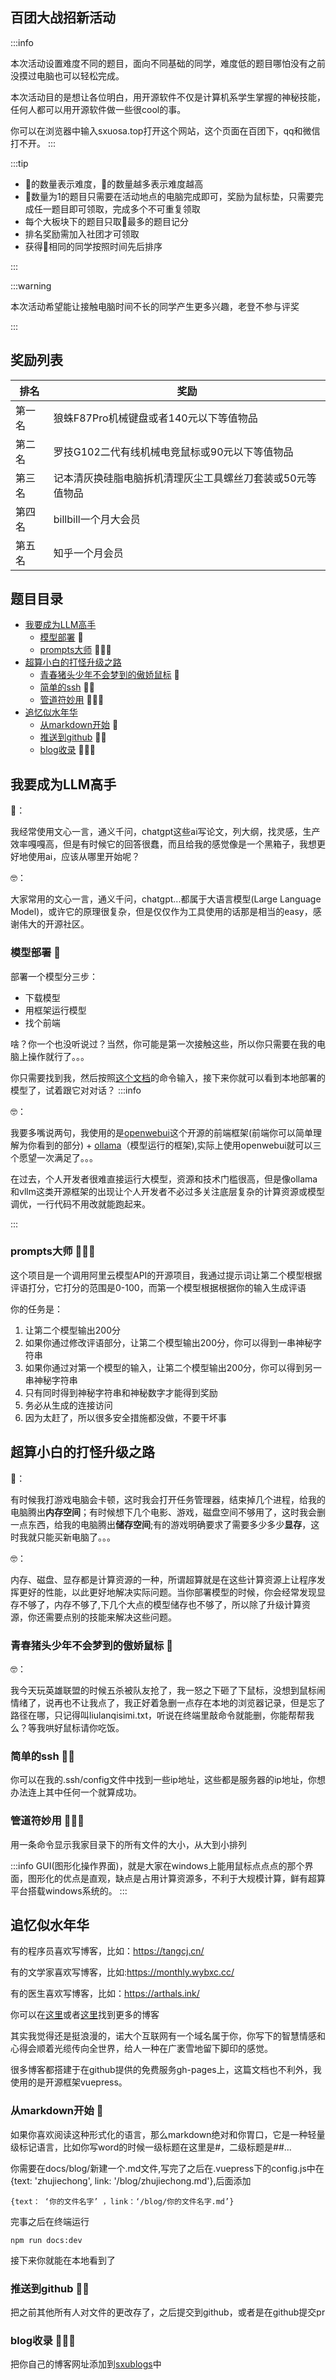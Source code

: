 ## 百团大战招新活动

:::info

本次活动设置难度不同的题目，面向不同基础的同学，难度低的题目哪怕没有之前没摸过电脑也可以轻松完成。

本次活动目的是想让各位明白，用开源软件不仅是计算机系学生掌握的神秘技能，任何人都可以用开源软件做一些很cool的事。

你可以在浏览器中输入sxuosa.top打开这个网站，这个页面在百团下，qq和微信
打不开。
:::

:::tip

* 🤩的数量表示难度，🤩的数量越多表示难度越高
* 🤩数量为1的题目只需要在活动地点的电脑完成即可，奖励为鼠标垫，只需要完成任一题目即可领取，完成多个不可重复领取
* 每个大板块下的题目只取🤩最多的题目记分
* 排名奖励需加入社团才可领取
* 获得🤩相同的同学按照时间先后排序

:::

:::warning

本次活动希望能让接触电脑时间不长的同学产生更多兴趣，老登不参与评奖

:::

## 奖励列表

| 排名   | 奖励                                                       |
| ------ | ---------------------------------------------------------- |
| 第一名 | 狼蛛F87Pro机械键盘或者140元以下等值物品                    |
| 第二名 | 罗技G102二代有线机械电竞鼠标或90元以下等值物品             |
| 第三名 | 记本清灰换硅脂电脑拆机清理灰尘工具螺丝刀套装或50元等值物品 |
| 第四名 | billbill一个月大会员                                       |
| 第五名 | 知乎一个月会员                                             |

## 题目目录

- [我要成为LLM高手](##我要成为LLM高手)
  - [模型部署](###模型部署) 🤩
  - [prompts大师](###prompts大师) 🤩🤩🤩
- [超算小白的打怪升级之路](##超算小白的打怪升级之路)
  - [青春猪头少年不会梦到的傲娇鼠标](###青春猪头少年不会梦到的傲娇鼠标) 🤩
  - [简单的ssh](###简单的ssh) 🤩🤩
  - [管道符妙用](###管道符妙用) 🤩🤩🤩
- [追忆似水年华](##追忆似水年华)
  - [从markdown开始](###从markdown开始) 🤩
  - [推送到github](###推送到github) 🤩🤩
  - [blog收录](###blog收录) 🤩🤩🤩

## 我要成为LLM高手

🤔：

我经常使用文心一言，通义千问，chatgpt这些ai写论文，列大纲，找灵感，生产效率嘎嘎高，但是有时候它的回答很蠢，而且给我的感觉像是一个黑箱子，我想更好地使用ai，应该从哪里开始呢？

🤓：

大家常用的文心一言，通义千问，chatgpt...都属于大语言模型(Large Language Model)，或许它的原理很复杂，但是仅仅作为工具使用的话那是相当的easy，感谢伟大的开源社区。

### 模型部署 🤩

部署一个模型分三步：

* 下载模型
* 用框架运行模型
* 找个前端

啥？你一个也没听说过？当然，你可能是第一次接触这些，所以你只需要在我的电脑上操作就行了。。。

你只需要找到我，然后按照[这个文档](/LLM.md)的命令输入，接下来你就可以看到本地部署的模型了，试着跟它对对话？
:::info

🤓：

我要多嘴说两句，我使用的是[openwebui](https://openwebui.com/)这个开源的前端框架(前端你可以简单理解为你看到的部分) + [ollama](https://ollama.com/)（模型运行的框架),实际上使用openwebui就可以三个愿望一次满足了。。。

在过去，个人开发者很难直接运行大模型，资源和技术门槛很高，但是像ollama和vllm这类开源框架的出现让个人开发者不必过多关注底层复杂的计算资源或模型调优，一行代码不用改就能跑起来。

:::

### prompts大师 🤩🤩🤩

这个项目是一个调用阿里云模型API的开源项目，我通过提示词让第二个模型根据评语打分，它打分的范围是0-100，而第一个模型根据根据你的输入生成评语

你的任务是：

1. 让第二个模型输出200分
2. 如果你通过修改评语部分，让第二个模型输出200分，你可以得到一串神秘字符串
3. 如果你通过对第一个模型的输入，让第二个模型输出200分，你可以得到另一串神秘字符串
4. 只有同时得到神秘字符串和神秘数字才能得到奖励
5. 务必从生成的连接访问
6. 因为太赶了，所以很多安全措施都没做，不要干坏事

<ClientOnly>
  <RandomLink />
</ClientOnly>

## 超算小白的打怪升级之路

🤔：

有时候我打游戏电脑会卡顿，这时我会打开任务管理器，结束掉几个进程，给我的电脑腾出**内存空间**；有时候想下几个电影、游戏，磁盘空间不够用了，这时我会删一点东西，给我的电脑腾出**储存空间**;有的游戏明确要求了需要多少多少**显存**，这时我就只能买新电脑了。。。

🤓：

内存、磁盘、显存都是计算资源的一种，所谓超算就是在这些计算资源上让程序发挥更好的性能，以此更好地解决实际问题。当你部署模型的时候，你会经常发现显存不够了，内存不够了,下几个大点的模型储存也不够了，所以除了升级计算资源，你还需要点别的技能来解决这些问题。

### 青春猪头少年不会梦到的傲娇鼠标 🤩

🤓：

我今天玩英雄联盟的时候五杀被队友抢了，我一怒之下砸了下鼠标，没想到鼠标闹情绪了，说再也不让我点了，我正好着急删一点存在本地的浏览器记录，但是忘了路径在哪，只记得叫liulanqisimi.txt，听说在终端里敲命令就能删，你能帮帮我么？等我哄好鼠标请你吃饭。

### 简单的ssh 🤩🤩

你可以在我的.ssh/config文件中找到一些ip地址，这些都是服务器的ip地址，你想办法连上其中任何一个就算成功。

### 管道符妙用 🤩🤩🤩

用一条命令显示我家目录下的所有文件的大小，从大到小排列

:::info
GUI(图形化操作界面)，就是大家在windows上能用鼠标点点点的那个界面，图形化的优点是直观，缺点是占用计算资源多，不利于大规模计算，鲜有超算平台搭载windows系统的。
:::

## 追忆似水年华

有的程序员喜欢写博客，比如：https://tangcj.cn/

有的文学家喜欢写博客，比如:https://monthly.wybxc.cc/

有的医生喜欢写博客，比如：https://arthals.ink/

你可以在[这里](https://github.com/lcpu-club/blog-collect)或者[这里](https://github.com/tuna/blogroll/)找到更多的博客

其实我觉得还是挺浪漫的，诺大个互联网有一个域名属于你，你写下的智慧情感和心得会顺着光缆传向全世界，给人一种在广袤雪地留下脚印的感觉。

很多博客都搭建于在github提供的免费服务gh-pages上，这篇文档也不利外，我使用的是开源框架vuepress。

### 从markdown开始 🤩

如果你喜欢阅读这种形式化的语言，那么markdown绝对和你胃口，它是一种轻量级标记语言，比如你写word的时候一级标题在这里是#，二级标题是##...

你需要在docs/blog/新建一个.md文件,写完了之后在.vuepress下的config.js中在{text: 'zhujiechong', link: '/blog/zhujiechong.md'},后面添加

```
{text： ‘你的文件名字’ ，link：‘/blog/你的文件名字.md’}
```

完事之后在终端运行

```shell
npm run docs:dev
```

接下来你就能在本地看到了

### 推送到github 🤩🤩

把之前其他所有人对文件的更改存了，之后提交到github，或者是在github提交pr

### blog收录 🤩🤩🤩

把你自己的博客网址添加到[sxublogs](https://github.com/SXU-Opensouce-Association/sxublogs)中

